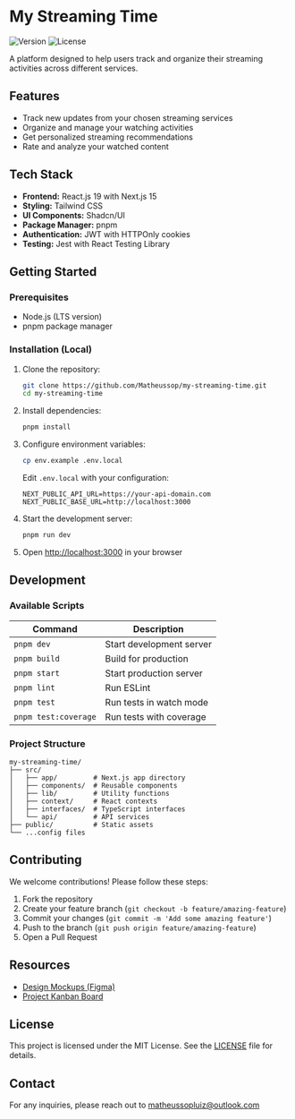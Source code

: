 # My Streaming Time

![Version](https://img.shields.io/badge/version-1.0.0-blue.svg)
![License](https://img.shields.io/badge/license-ISC-green.svg)

A platform designed to help users track and organize their streaming activities across different services.

## Features

- Track new updates from your chosen streaming services
- Organize and manage your watching activities
- Get personalized streaming recommendations
- Rate and analyze your watched content

## Tech Stack

- **Frontend:** React.js 19 with Next.js 15
- **Styling:** Tailwind CSS
- **UI Components:** Shadcn/UI
- **Package Manager:** pnpm
- **Authentication:** JWT with HTTPOnly cookies
- **Testing:** Jest with React Testing Library

## Getting Started

### Prerequisites

- Node.js (LTS version)
- pnpm package manager

### Installation (Local)

1. Clone the repository:
   ```bash
   git clone https://github.com/Matheussop/my-streaming-time.git
   cd my-streaming-time
   ```

2. Install dependencies:
   ```bash
   pnpm install
   ```

3. Configure environment variables:
   ```bash
   cp env.example .env.local
   ```
   
   Edit `.env.local` with your configuration:
   ```env
   NEXT_PUBLIC_API_URL=https://your-api-domain.com
   NEXT_PUBLIC_BASE_URL=http://localhost:3000
   ```

4. Start the development server:
   ```bash
   pnpm run dev
   ```

5. Open [http://localhost:3000](http://localhost:3000) in your browser

## Development

### Available Scripts

| Command | Description |
|---------|-------------|
| `pnpm dev` | Start development server |
| `pnpm build` | Build for production |
| `pnpm start` | Start production server |
| `pnpm lint` | Run ESLint |
| `pnpm test` | Run tests in watch mode |
| `pnpm test:coverage` | Run tests with coverage |

### Project Structure

```
my-streaming-time/
├── src/
│   ├── app/         # Next.js app directory
│   ├── components/  # Reusable components
│   ├── lib/         # Utility functions
│   ├── context/     # React contexts
│   ├── interfaces/  # TypeScript interfaces
│   └── api/         # API services
├── public/          # Static assets
└── ...config files
```

## Contributing

We welcome contributions! Please follow these steps:

1. Fork the repository
2. Create your feature branch (`git checkout -b feature/amazing-feature`)
3. Commit your changes (`git commit -m 'Add some amazing feature'`)
4. Push to the branch (`git push origin feature/amazing-feature`)
5. Open a Pull Request

## Resources

- [Design Mockups (Figma)](https://www.figma.com/file/bQm1CV2E9apIj88sB4TVqV/My-TV-Time)
- [Project Kanban Board](https://www.notion.so/My-Streaming-Time-f6c7883b297f4e27b9c2df9319f095be?pvs=4)

## License

This project is licensed under the MIT License. See the [LICENSE](LICENSE) file for details.

## Contact

For any inquiries, please reach out to [matheussopluiz@outlook.com](mailto:matheussopluiz@outlook.com)
 